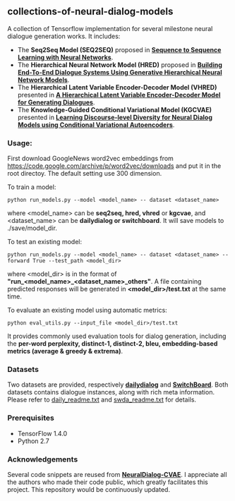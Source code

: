## collections-of-neural-dialog-models

A collection of Tensorflow implementation for several milestone neural dialogue generation works. It includes: 

 - The **Seq2Seq Model (SEQ2SEQ)** proposed in [**Sequence to Sequence Learning with Neural Networks**](https://papers.nips.cc/paper/5346-sequence-to-sequence-learning-with-neural-networks.pdf).
 - The **Hierarchical Neural Network Model (HRED)** proposed in [**Building End-To-End Dialogue Systems Using Generative Hierarchical Neural Network Models**](https://arxiv.org/pdf/1507.04808.pdf).
 - The **Hierarchical Latent Variable Encoder-Decoder Model (VHRED)** presented in [**A Hierarchical Latent Variable Encoder-Decoder Model for Generating Dialogues**](https://arxiv.org/pdf/1605.06069.pdf).
 - The **Knowledge-Guided Conditional Variational Model (KGCVAE)** presented in [**Learning Discourse-level Diversity for Neural Dialog Models using Conditional Variational Autoencoders**](https://arxiv.org/pdf/1703.10960.pdf).
 
 
 ### Usage: 
 
First download GoogleNews word2vec embeddings from https://code.google.com/archive/p/word2vec/downloads and put it in the root directoy. The default setting use 300 dimension.
 
 To train a model: 
 
	python run_models.py --model <model_name> -- dataset <dataset_name>
where <model_name> can be **seq2seq, hred, vhred** or **kgcvae**, and <dataset_name> can be **dailydialog or switchboard**. It will save models to ./save/model_dir.

 To test an existing model: 
 
	python run_models.py --model <model_name> -- dataset <dataset_name> --forward True --test_path <model_dir>
where <model_dir> is in the format of **"run_<model_name>_<dataset_name>_others"**. A file containing predicted responses will be generated in **<model_dir>/test.txt** at the same time.

 To evaluate an existing model using automatic metrics: 
 
	python eval_utils.py --input_file <model_dir>/test.txt
It provides commonly used evaluation tools for dialog generation, including the **per-word perplexity, distinct-1, distinct-2, bleu, embedding-based metrics (average & greedy & extrema)**.


### Datasets

Two datasets are provided, respectively [**dailydialog**](https://arxiv.org/abs/1710.03957) and [**SwitchBoard**](http://compprag.christopherpotts.net/swda.html). Both datasets contains dialogue instances, along with rich meta information. Please refer to [daily_readme.txt](https://github.com/zheng-yanan/variational-neural-dialog-models/blob/master/data/dailydialog/ReadMe.txt) and [swda_readme.txt](https://github.com/zheng-yanan/variational-neural-dialog-models/blob/master/data/switchboard/ReadMe.txt) for details.

### Prerequisites
 - TensorFlow 1.4.0
 - Python 2.7

### Acknowledgements

Several code snippets are reused from [**NeuralDialog-CVAE**](https://github.com/snakeztc/NeuralDialog-CVAE). I appreciate all the authors who made their code public, which greatly facilitates this project. This repository would be continuously updated.
